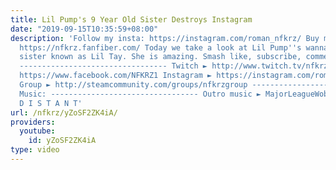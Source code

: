 ```yaml
---
title: Lil Pump's 9 Year Old Sister Destroys Instagram
date: "2019-09-15T10:35:59+08:00"
description: 'Follow my insta: https://instagram.com/roman_nfkrz/ Buy my merch lol:
  https://nfkrz.fanfiber.com/ Today we take a look at Lil Pump''s wannabe 9 year old
  sister known as Lil Tay. She is amazing. Smash like, subscribe, comment, thx xoxo
  --------------------------------- Twitch ► http://www.twitch.tv/nfkrz Facebook ►
  https://www.facebook.com/NFKRZ1 Instagram ► https://instagram.com/roman_nfkrz/ Steam
  Group ► http://steamcommunity.com/groups/nfkrzgroup ---------------------------------
  Music: --------------------------------- Outro music ► MajorLeagueWobs/Holder -
  D I S T A N T'
url: /nfkrz/yZoSF2ZK4iA/
providers:
  youtube:
    id: yZoSF2ZK4iA
type: video
---
```


